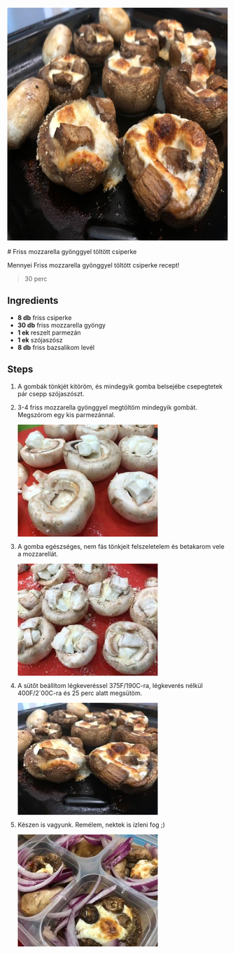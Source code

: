 <p align="center"><a href="https://cookpad.com/hu/receptek/13472358-friss-mozzarella-gyonggyel-toltott-csiperke" rel="Recipe source page"><img width="751" height="532" src="/img/full/56c2a1a2710493a3452bfe75625108eb5f9fa4c8.jpg"/></a></p>
# Friss mozzarella gyönggyel töltött csiperke

Mennyei Friss mozzarella gyönggyel töltött csiperke recept! 

> 30 perc 

## Ingredients
* **8 db** friss csiperke
* **30 db** friss mozzarella gyöngy
* **1 ek** reszelt parmezán
* **1 ek** szójaszósz
* **8 db** friss bazsalikom levél

## Steps

1. A gombák tönkjét kitöröm, és mindegyik gomba belsejébe csepegtetek pár csepp szójaszószt.
 
    <div style="clear: both"/>

2. 3-4 friss mozzarella gyönggyel megtöltöm mindegyik gombát. Megszórom egy kis parmezánnal.
 
    <p><img width="320" height="256" align="left" src="/img/full/85c94f54e1b21696df67bb2c227966fe29276ea6.jpg"/></p><div style="clear: both"/>

3. A gomba egészséges, nem fás tönkjeit felszeletelem és betakarom vele a mozzarellát.
 
    <p><img width="320" height="256" align="left" src="/img/full/c4512ce712f710fa87a0b46855a9b371b7be630f.jpg"/></p><div style="clear: both"/>

4. A sütőt beállítom légkeveréssel 375F/190C-ra, légkeverés nélkül 400F/2`00C-ra és 25 perc alatt megsütöm.
 
    <p><img width="320" height="256" align="left" src="/img/full/b5ffd9a90169c5b3142da14cddda65f898ca8608.jpg"/></p><div style="clear: both"/>

5. Készen is vagyunk. Remélem, nektek is ízleni fog ;)
 
    <p><img width="320" height="256" align="left" src="/img/full/79d5f3c9f4f8ae96269bf918faf59a0644e016d3.jpg"/></p><div style="clear: both"/>

